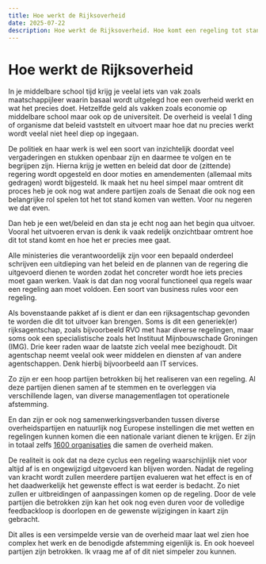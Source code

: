 ```yaml
---
title: Hoe werkt de Rijksoverheid
date: 2025-07-22
description: Hoe werkt de Rijksoverheid. Hoe komt een regeling tot stand. 
---
```


# Hoe werkt de Rijksoverheid 

In je middelbare school tijd krijg je veelal iets van vak zoals maatschappijleer waarin basaal wordt uitgelegd hoe een overheid werkt en wat het precies doet. Hetzelfde geld als vakken zoals economie op middelbare school maar ook op de universiteit. De overheid is veelal 1 ding of organisme dat beleid vaststelt en uitvoert maar hoe dat nu precies werkt wordt veelal niet heel diep op ingegaan. 

De politiek en haar werk is wel een soort van inzichtelijk doordat veel vergaderingen en stukken openbaar zijn en daarmee te volgen en te begrijpen zijn. Hierna krijg je wetten en beleid dat door de (zittende) regering wordt opgesteld en door moties en amendementen (allemaal mits gedragen) wordt bijgesteld. Ik maak het nu heel simpel maar omtrent dit proces heb je ook nog wat andere partijen zoals de Senaat die ook nog een belangrijke rol spelen tot het tot stand komen van wetten. Voor nu negeren we dat even.

Dan heb je een wet/beleid en dan sta je echt nog aan het begin qua uitvoer. Vooral het uitvoeren ervan is denk ik vaak redelijk onzichtbaar omtrent hoe dit tot stand komt en hoe het er precies mee gaat.  

Alle ministeries die verantwoordelijk zijn voor een bepaald onderdeel schrijven een uitdieping van het beleid en de plannen van de regering die uitgevoerd dienen te worden zodat het concreter wordt hoe iets precies moet gaan werken. Vaak is dat dan nog vooral functioneel qua regels waar een regeling aan moet voldoen. Een soort van business rules voor een regeling. 

Als bovenstaande pakket af is dient er dan een rijksagentschap gevonden te worden die dit tot uitvoer kan brengen. Soms is dit een generiek(er) rijksagentschap, zoals bijvoorbeeld RVO met haar diverse regelingen, maar soms ook een specialistische zoals het Instituut Mijnbouwschade Groningen (IMG). Drie keer raden waar de laatste zich veelal mee bezighoudt. Dit agentschap neemt veelal ook weer middelen en diensten af van andere agentschappen. Denk hierbij bijvoorbeeld aan IT services.

Zo zijn er een hoop partijen betrokken bij het realiseren van een regeling. Al deze partijen dienen samen af te stemmen en te overleggen via verschillende lagen, van diverse managementlagen tot operationele afstemming. 

En dan zijn er ook nog samenwerkingsverbanden tussen diverse overheidspartijen en natuurlijk nog Europese instellingen die met wetten en regelingen kunnen komen die een nationale variant dienen te krijgen. Er zijn in totaal zelfs [1600 organisaties](https://www.kennisvandeoverheid.nl/overheidsorganisaties) die samen de overheid maken. 

De realiteit is ook dat na deze cyclus een regeling waarschijnlijk niet voor altijd af is en ongewijzigd uitgevoerd kan blijven worden. Nadat de regeling van kracht wordt zullen meerdere partijen evalueren wat het effect is en of het daadwerkelijk het gewenste effect is wat eerder is bedacht. Zo niet zullen er uitbreidingen of aanpassingen komen op de regeling. Door de vele partijen die betrokken zijn kan het ook nog even duren voor de volledige feedbackloop is doorlopen en de gewenste wijzigingen in kaart zijn gebracht. 

Dit alles is een versimpelde versie van de overheid maar laat wel zien hoe complex het werk en de benodigde afstemming eigenlijk is. En ook hoeveel partijen zijn betrokken. Ik vraag me af of dit niet simpeler zou kunnen. 